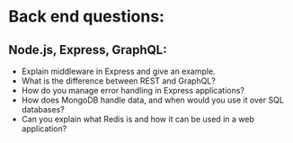 <h1>Back end questions:</h1>
<h2>Node.js, Express, GraphQL:</h2>

* Explain middleware in Express and give an example.
* What is the difference between REST and GraphQL?
* How do you manage error handling in Express applications?
* How does MongoDB handle data, and when would you use it over SQL databases?
* Can you explain what Redis is and how it can be used in a web application?
